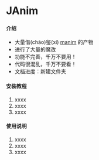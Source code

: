 # JAnim

#### 介绍

- 大量借(chāo)鉴(xí) [manim](https://github.com/3b1b/manim) 的产物
- 进行了大量的魔改
- 功能不完善，千万不要用！
- 代码很混乱，千万不要看！
- 文档进度：新建文件夹

#### 安装教程

1.  xxxx
2.  xxxx
3.  xxxx

#### 使用说明

1.  xxxx
2.  xxxx
3.  xxxx

